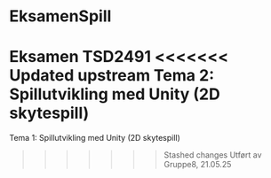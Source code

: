 # EksamenSpill
Eksamen TSD2491
<<<<<<< Updated upstream
Tema 2: Spillutvikling med Unity (2D skytespill)
=======
Tema 1: Spillutvikling med Unity (2D skytespill)
>>>>>>> Stashed changes
Utført av Gruppe8, 21.05.25
